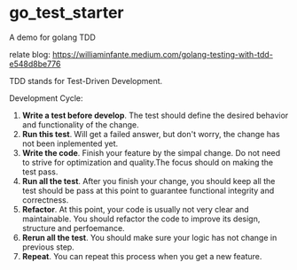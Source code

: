# go_test_starter

A demo for golang TDD

relate blog: https://williaminfante.medium.com/golang-testing-with-tdd-e548d8be776

TDD stands for Test-Driven Development.

Development Cycle:
1. **Write a test before develop**. The test should define the desired behavior and functionality of the change.
1. **Run this test**. Will get a failed answer, but don't worry, the change has not been inplemented yet.
1. **Write the code**. Finish your feature by the simpal change. Do not need to strive for optimization and quality.The focus should on making the test pass.
1. **Run all the test**. After you finish your change, you should keep all the test should be pass at this point to guarantee functional integrity and correctness.
1. **Refactor**. At this point, your code is usually not very clear and maintainable. You should refactor the code to improve its design, structure and perfoemance.
1. **Rerun all the test**. You should make sure your logic has not change in previous step.
1. **Repeat**. You can repeat this process when you get a new feature.
